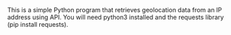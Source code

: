 This is a simple Python program that retrieves geolocation data from an IP address using API.
You will need python3 installed and the requests library (pip install requests).
